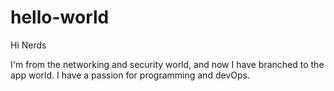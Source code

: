 # hello-world

Hi Nerds

I'm from the networking and security world, and now I have branched to the app  world. 
I have a passion for programming and devOps.
